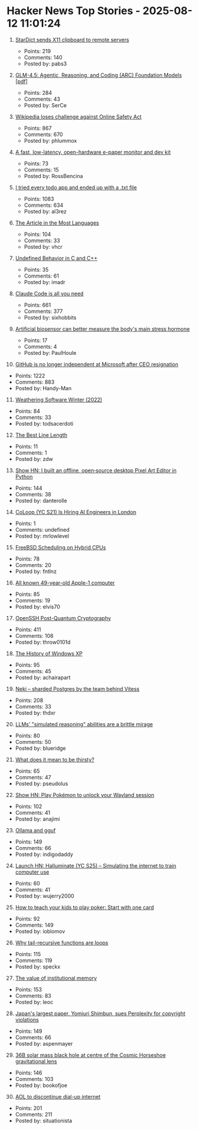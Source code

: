 # Hacker News Top Stories - 2025-08-12 11:01:24

1. [StarDict sends X11 clipboard to remote servers](https://lwn.net/SubscriberLink/1032732/3334850da49689e1/)
   - Points: 219
   - Comments: 140
   - Posted by: pabs3

2. [GLM-4.5: Agentic, Reasoning, and Coding (ARC) Foundation Models [pdf]](https://www.arxiv.org/pdf/2508.06471)
   - Points: 284
   - Comments: 43
   - Posted by: SerCe

3. [Wikipedia loses challenge against Online Safety Act](https://www.bbc.com/news/articles/cjr11qqvvwlo)
   - Points: 867
   - Comments: 670
   - Posted by: phlummox

4. [A fast, low-latency, open-hardware e-paper monitor and dev kit](https://www.crowdsupply.com/modos-tech/modos-paper-monitor)
   - Points: 73
   - Comments: 15
   - Posted by: RossBencina

5. [I tried every todo app and ended up with a .txt file](https://www.al3rez.com/todo-txt-journey)
   - Points: 1083
   - Comments: 634
   - Posted by: al3rez

6. [The Article in the Most Languages](https://en.wikipedia.org/wiki/Wikipedia:Wikipedia_Signpost/2025-08-09/Disinformation_report)
   - Points: 104
   - Comments: 33
   - Posted by: vhcr

7. [Undefined Behavior in C and C++](https://russellw.github.io/undefined-behavior)
   - Points: 35
   - Comments: 61
   - Posted by: imadr

8. [Claude Code is all you need](https://dwyer.co.za/static/claude-code-is-all-you-need.html)
   - Points: 661
   - Comments: 377
   - Posted by: sixhobbits

9. [Artificial biosensor can better measure the body's main stress hormone](https://medicalxpress.com/news/2025-07-artificial-biosensor-body-main-stress.html)
   - Points: 17
   - Comments: 4
   - Posted by: PaulHoule

10. [GitHub is no longer independent at Microsoft after CEO resignation](https://www.theverge.com/news/757461/microsoft-github-thomas-dohmke-resignation-coreai-team-transition)
   - Points: 1222
   - Comments: 883
   - Posted by: Handy-Man

11. [Weathering Software Winter (2022)](https://100r.co/site/weathering_software_winter.html)
   - Points: 84
   - Comments: 33
   - Posted by: todsacerdoti

12. [The Best Line Length](https://blog.glyph.im/2025/08/the-best-line-length.html)
   - Points: 11
   - Comments: 1
   - Posted by: zdw

13. [Show HN: I built an offline, open‑source desktop Pixel Art Editor in Python](https://github.com/danterolle/tilf)
   - Points: 144
   - Comments: 38
   - Posted by: danterolle

14. [CoLoop (YC S21) Is Hiring AI Engineers in London](undefined)
   - Points: 1
   - Comments: undefined
   - Posted by: mrlowlevel

15. [FreeBSD Scheduling on Hybrid CPUs](https://wiki.freebsd.org/Scheduler/Hybrid)
   - Points: 78
   - Comments: 20
   - Posted by: fntlnz

16. [All known 49-year-old Apple-1 computer](https://www.apple1registry.com/en/list.html)
   - Points: 85
   - Comments: 19
   - Posted by: elvis70

17. [OpenSSH Post-Quantum Cryptography](https://www.openssh.com/pq.html)
   - Points: 411
   - Comments: 108
   - Posted by: throw0101d

18. [The History of Windows XP](https://www.abortretry.fail/p/the-history-of-windows-xp)
   - Points: 95
   - Comments: 45
   - Posted by: achairapart

19. [Neki – sharded Postgres by the team behind Vitess](https://planetscale.com/blog/announcing-neki)
   - Points: 208
   - Comments: 33
   - Posted by: thdxr

20. [LLMs' "simulated reasoning" abilities are a brittle mirage](https://arstechnica.com/ai/2025/08/researchers-find-llms-are-bad-at-logical-inference-good-at-fluent-nonsense/)
   - Points: 80
   - Comments: 50
   - Posted by: blueridge

21. [What does it mean to be thirsty?](https://www.quantamagazine.org/what-does-it-mean-to-be-thirsty-20250811/)
   - Points: 65
   - Comments: 47
   - Posted by: pseudolus

22. [Show HN: Play Pokémon to unlock your Wayland session](https://github.com/AdoPi/wlgblock)
   - Points: 102
   - Comments: 41
   - Posted by: anajimi

23. [Ollama and gguf](https://github.com/ollama/ollama/issues/11714)
   - Points: 149
   - Comments: 66
   - Posted by: indigodaddy

24. [Launch HN: Halluminate (YC S25) – Simulating the internet to train computer use](undefined)
   - Points: 60
   - Comments: 41
   - Posted by: wujerry2000

25. [How to teach your kids to play poker: Start with one card](https://www.bloomberg.com/news/articles/2025-08-08/how-to-teach-your-kids-poker-with-one-card-at-age-four)
   - Points: 92
   - Comments: 149
   - Posted by: ioblomov

26. [Why tail-recursive functions are loops](https://kmicinski.com/functional-programming/2025/08/01/loops/)
   - Points: 115
   - Comments: 119
   - Posted by: speckx

27. [The value of institutional memory](https://timharford.com/2025/05/the-value-of-institutional-memory/)
   - Points: 153
   - Comments: 83
   - Posted by: leoc

28. [Japan's largest paper, Yomiuri Shimbun, sues Perplexity for copyright violations](https://www.niemanlab.org/2025/08/japans-largest-newspaper-yomiuri-shimbun-sues-perplexity-for-copyright-violations/)
   - Points: 149
   - Comments: 66
   - Posted by: aspenmayer

29. [36B solar mass black hole at centre of the Cosmic Horseshoe gravitational lens](https://academic.oup.com/mnras/article/541/4/2853/8213862?login=false)
   - Points: 146
   - Comments: 103
   - Posted by: bookofjoe

30. [AOL to discontinue dial-up internet](https://www.nytimes.com/2025/08/11/business/aol-dial-up-internet.html)
   - Points: 201
   - Comments: 211
   - Posted by: situationista

